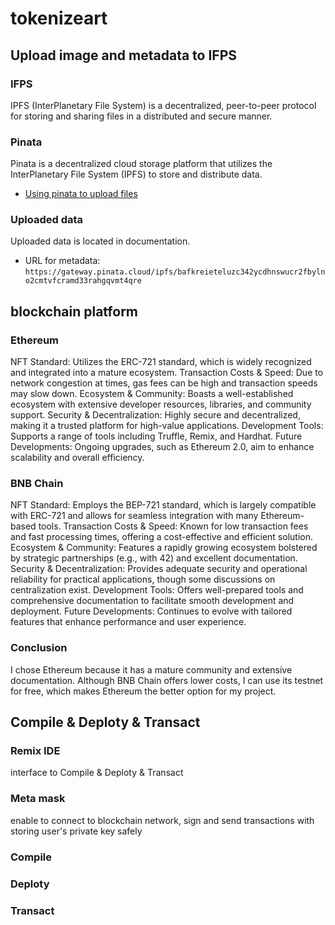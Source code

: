 # tokenizeart
## Upload image and metadata to IFPS
### IFPS
IPFS (InterPlanetary File System) is a decentralized, peer-to-peer protocol for storing and sharing files in a distributed and secure manner.
### Pinata
Pinata is a decentralized cloud storage platform that utilizes the InterPlanetary File System (IPFS) to store and distribute data.
- [Using pinata to upload files](https://app.pinata.cloud/ipfs/files)
### Uploaded data
Uploaded data is located in documentation.
- URL for metadata:
`https://gateway.pinata.cloud/ipfs/bafkreieteluzc342ycdhnswucr2fbylno2cmtvfcramd33rahgqvmt4qre`

## blockchain platform
### Ethereum
NFT Standard: Utilizes the ERC-721 standard, which is widely recognized and integrated into a mature ecosystem.
Transaction Costs & Speed: Due to network congestion at times, gas fees can be high and transaction speeds may slow down.
Ecosystem & Community: Boasts a well-established ecosystem with extensive developer resources, libraries, and community support.
Security & Decentralization: Highly secure and decentralized, making it a trusted platform for high-value applications.
Development Tools: Supports a range of tools including Truffle, Remix, and Hardhat.
Future Developments: Ongoing upgrades, such as Ethereum 2.0, aim to enhance scalability and overall efficiency.
### BNB Chain
NFT Standard: Employs the BEP-721 standard, which is largely compatible with ERC-721 and allows for seamless integration with many Ethereum-based tools.
Transaction Costs & Speed: Known for low transaction fees and fast processing times, offering a cost-effective and efficient solution.
Ecosystem & Community: Features a rapidly growing ecosystem bolstered by strategic partnerships (e.g., with 42) and excellent documentation.
Security & Decentralization: Provides adequate security and operational reliability for practical applications, though some discussions on centralization exist.
Development Tools: Offers well-prepared tools and comprehensive documentation to facilitate smooth development and deployment.
Future Developments: Continues to evolve with tailored features that enhance performance and user experience.
### Conclusion
I chose Ethereum because it has a mature community and extensive documentation. Although BNB Chain offers lower costs, I can use its testnet for free, which makes Ethereum the better option for my project.

## Compile & Deploty & Transact
### Remix IDE
interface to Compile & Deploty & Transact
### Meta mask
enable to connect to blockchain network, sign and send transactions with storing user's private key safely

### Compile
### Deploty
### Transact